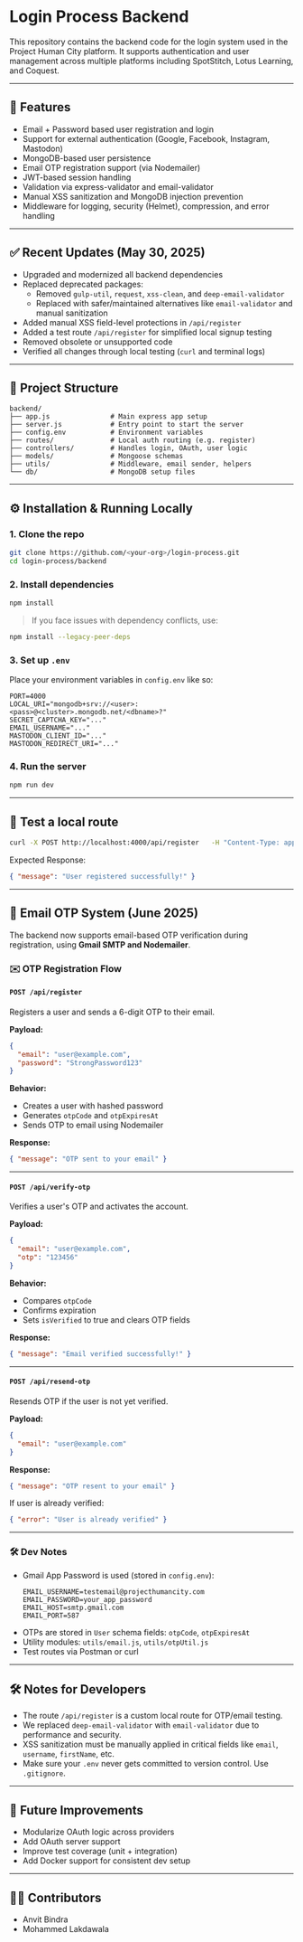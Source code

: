  
# Login Process Backend

This repository contains the backend code for the login system used in the Project Human City platform. It supports authentication and user management across multiple platforms including SpotStitch, Lotus Learning, and Coquest.

---

## 📌 Features

- Email + Password based user registration and login
- Support for external authentication (Google, Facebook, Instagram, Mastodon)
- MongoDB-based user persistence
- Email OTP registration support (via Nodemailer)
- JWT-based session handling
- Validation via express-validator and email-validator
- Manual XSS sanitization and MongoDB injection prevention
- Middleware for logging, security (Helmet), compression, and error handling

---

## ✅ Recent Updates (May 30, 2025)

- Upgraded and modernized all backend dependencies
- Replaced deprecated packages:
  - Removed `gulp-util`, `request`, `xss-clean`, and `deep-email-validator`
  - Replaced with safer/maintained alternatives like `email-validator` and manual sanitization
- Added manual XSS field-level protections in `/api/register`
- Added a test route `/api/register` for simplified local signup testing
- Removed obsolete or unsupported code
- Verified all changes through local testing (`curl` and terminal logs)

---

## 📁 Project Structure

```
backend/
├── app.js               # Main express app setup
├── server.js            # Entry point to start the server
├── config.env           # Environment variables
├── routes/              # Local auth routing (e.g. register)
├── controllers/         # Handles login, OAuth, user logic
├── models/              # Mongoose schemas
├── utils/               # Middleware, email sender, helpers
└── db/                  # MongoDB setup files
```

---

## ⚙️ Installation & Running Locally

### 1. Clone the repo

```bash
git clone https://github.com/<your-org>/login-process.git
cd login-process/backend
```

### 2. Install dependencies

```bash
npm install
```

> If you face issues with dependency conflicts, use:
```bash
npm install --legacy-peer-deps
```

### 3. Set up `.env`

Place your environment variables in `config.env` like so:

```env
PORT=4000
LOCAL_URI="mongodb+srv://<user>:<pass>@<cluster>.mongodb.net/<dbname>?"
SECRET_CAPTCHA_KEY="..."
EMAIL_USERNAME="..."
MASTODON_CLIENT_ID="..."
MASTODON_REDIRECT_URI="..."
```

### 4. Run the server

```bash
npm run dev
```

---

## 🧪 Test a local route

```bash
curl -X POST http://localhost:4000/api/register   -H "Content-Type: application/json"   -d '{"email": "test@example.com", "password": "123456"}'
```

Expected Response:

```json
{ "message": "User registered successfully!" }
```

---

## 🔐 Email OTP System (June 2025)

The backend now supports email-based OTP verification during registration, using **Gmail SMTP and Nodemailer**.

### ✉️ OTP Registration Flow

#### `POST /api/register`
Registers a user and sends a 6-digit OTP to their email.

**Payload:**
```json
{
  "email": "user@example.com",
  "password": "StrongPassword123"
}
```

**Behavior:**
- Creates a user with hashed password
- Generates `otpCode` and `otpExpiresAt`
- Sends OTP to email using Nodemailer

**Response:**
```json
{ "message": "OTP sent to your email" }
```

---

#### `POST /api/verify-otp`
Verifies a user's OTP and activates the account.

**Payload:**
```json
{
  "email": "user@example.com",
  "otp": "123456"
}
```

**Behavior:**
- Compares `otpCode`
- Confirms expiration
- Sets `isVerified` to true and clears OTP fields

**Response:**
```json
{ "message": "Email verified successfully!" }
```

---

#### `POST /api/resend-otp`
Resends OTP if the user is not yet verified.

**Payload:**
```json
{
  "email": "user@example.com"
}
```

**Response:**
```json
{ "message": "OTP resent to your email" }
```

If user is already verified:
```json
{ "error": "User is already verified" }
```

---

### 🛠 Dev Notes
- Gmail App Password is used (stored in `config.env`):
  ```env
  EMAIL_USERNAME=testemail@projecthumancity.com
  EMAIL_PASSWORD=your_app_password
  EMAIL_HOST=smtp.gmail.com
  EMAIL_PORT=587
  ```
- OTPs are stored in `User` schema fields: `otpCode`, `otpExpiresAt`
- Utility modules: `utils/email.js`, `utils/otpUtil.js`
- Test routes via Postman or curl

---

## 🛠 Notes for Developers

- The route `/api/register` is a custom local route for OTP/email testing.
- We replaced `deep-email-validator` with `email-validator` due to performance and security.
- XSS sanitization must be manually applied in critical fields like `email`, `username`, `firstName`, etc.
- Make sure your `.env` never gets committed to version control. Use `.gitignore`.

---

## 🚧 Future Improvements

- Modularize OAuth logic across providers
- Add OAuth server support
- Improve test coverage (unit + integration)
- Add Docker support for consistent dev setup

---

## 👨‍💻 Contributors

- Anvit Bindra
- Mohammed Lakdawala

